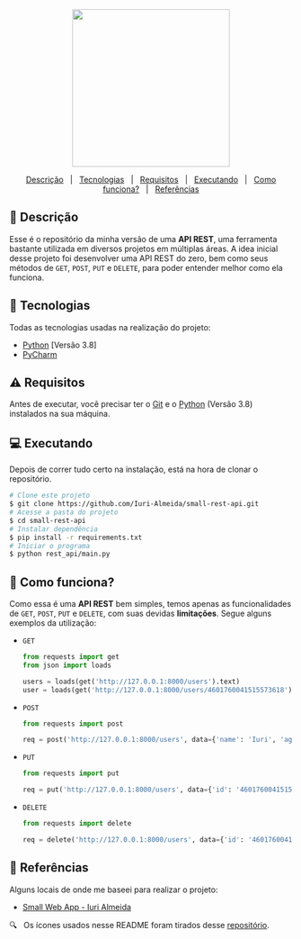 <div align='center'>
  
  <img width="280" src="https://user-images.githubusercontent.com/60857927/143723173-6831fb5d-b8b3-4aaf-ad73-791eb4a8a911.png" />
  
</div>

<div align = "center">

<p>

  <a href="#descricao">Descrição</a> &#xa0; | &#xa0;
  <a href="#tecnologias">Tecnologias</a> &#xa0; | &#xa0;
  <a href="#requisitos">Requisitos</a> &#xa0; | &#xa0;
  <a href="#executando">Executando</a> &#xa0; | &#xa0;
  <a href="#como_funciona">Como funciona?</a> &#xa0; | &#xa0;
  <a href="#referencias">Referências</a>

</p>

</div>

<div id = "descricao">

## :pushpin: Descrição ##

<p>

  Esse é o repositório da minha versão de uma **API REST**, uma ferramenta bastante utilizada em diversos projetos em múltiplas áreas. A idea inicial desse projeto foi desenvolver uma API REST do zero, bem como seus métodos de `GET`, `POST`, `PUT` e `DELETE`, para poder entender melhor como ela funciona.

</p>

</div>

<div id = "tecnologias">

## :rocket: Tecnologias ##

Todas as tecnologias usadas na realização do projeto:

* [Python][python] [Versão 3.8]
* [PyCharm][pycharm]

</div>

<div id = "requisitos">

## :warning: Requisitos ##

<p>

  Antes de executar, você precisar ter o [Git][git] e o [Python][python] (Versão 3.8) instalados na sua máquina.

</p>

</div>

<div id = "executando">

## :computer: Executando ##

<p>

  Depois de correr tudo certo na instalação, está na hora de clonar o repositório.

</p>

```bash
# Clone este projeto
$ git clone https://github.com/Iuri-Almeida/small-rest-api.git
# Acesse a pasta do projeto
$ cd small-rest-api
# Instalar dependência
$ pip install -r requirements.txt
# Iniciar o programa
$ python rest_api/main.py
```

</div>

<div id = "como_funciona">

## :eyes: Como funciona? ##

<p>

  Como essa é uma **API REST** bem simples, temos apenas as funcionalidades de `GET`, `POST`, `PUT` e `DELETE`, com suas devidas **limitações**. Segue alguns exemplos da utilização:

</p>

* `GET` <br />

  ```python
  from requests import get
  from json import loads
  
  users = loads(get('http://127.0.0.1:8000/users').text)
  user = loads(get('http://127.0.0.1:8000/users/4601760041515573618').text)
  ```

* `POST` <br />

  ```python
  from requests import post
  
  req = post('http://127.0.0.1:8000/users', data={'name': 'Iuri', 'age': 22, 'city': 'Niterói'})
  ```

* `PUT` <br />

  ```python
  from requests import put
  
  req = put('http://127.0.0.1:8000/users', data={'id': '4601760041515573618', 'name': 'José'})
  ```

* `DELETE` <br />

  ```python
  from requests import delete
  
  req = delete('http://127.0.0.1:8000/users', data={'id': '4601760041515573618'})
  ```

</div>

<div id = "referencias">

## :key: Referências ##

Alguns locais de onde me baseei para realizar o projeto:

* [Small Web App - Iuri Almeida][small_web_app]

:mag: &#xa0; Os ícones usados nesse README foram tirados desse [repositório][icones].

</div>

<!-- Links -->
[small_web_app]: https://github.com/Iuri-Almeida/small-web-app
[python]: https://www.python.org/
[pycharm]: https://www.jetbrains.com/pycharm/
[git]: https://git-scm.com
[icones]: https://gist.github.com/rxaviers/7360908